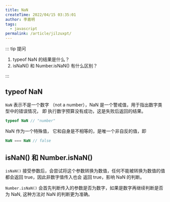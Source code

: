 ```yaml
---
title: NaN
createTime: 2022/04/15 03:35:01
author: 李嘉明
tags:
  - javascript
permalink: /article/jilzuxpt/
---
```


::: tip 提问

1. typeof NaN 的结果是什么？
2. isNaN() 和 Number.isNaN() 有什么区别？

:::

## typeof NaN

`NaN` 表示不是一个数字 （not a number），NaN 是一个警戒值，用于指出数字类型中的错误情况，
即 执行数字预算没有成功，这是失败后返回的结果。

```js
typeof NaN // "number"
```

NaN 作为一个特殊值， 它和自身是不相等的，是唯一个非自反的值，即

```js
NaN === NaN // false
```

## isNaN() 和 Number.isNaN()

`isNaN()` 接受参数后，会尝试将这个参数转换为数值，任何不能被转换为数值的值都会返回 true，因此非数字值传入也会
返回 true，影响 NaN 的判断。

`Number.isNaN()` 会首先判断传入的参数是否为数字，如果是数字再继续判断是否为 NaN, 这种方法对 NaN 的判断更为准确。
